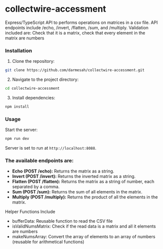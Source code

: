 # collectwire-accessment

Express/TypeScript API to performs operations on matrices in a csv file. 
API endpoints include /echo, /invert, /flatten, /sum, and /multiply.
Validation included are: Check that it is a matrix, check that every element in the matrix are numbers

### Installation

1. Clone the repository:

```bash
git clone https://github.com/darmesah/collectwire-accessment.git
```

2. Navigate to the project directory:

```bash
cd collectwire-accessment
```

3. Install dependencies:

```bash
npm install
```

### Usage

Start the server:

```bash
npm run dev
```

Server is set to run at `http://localhost:8088`.

### The available endpoints are:

- **Echo (POST /echo):** Returns the matrix as a string.
- **Invert (POST /invert):** Returns the inverted matrix as a string.
- **Flatten (POST /flatten):** Returns the matrix as a string of number, each separated by a comma.
- **Sum (POST /sum):** Returns the sum of all elements in the matrix.
- **Multiply (POST /multiply):** Returns the product of all the elements in the matrix.

Helper Functions Include
- bufferData: Reusable function to read the CSV file
- isValidNumsMatrix: Check if the read data is a matrix and all it elements are numbers
- makeNumsArray: Convert the array of elements to an array of numbers (reusable for arithmetical functions)
